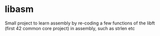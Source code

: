 # libasm
Small project to learn assembly by re-coding a few functions of the libft (first 42 common core project) in assembly, such as strlen etc
